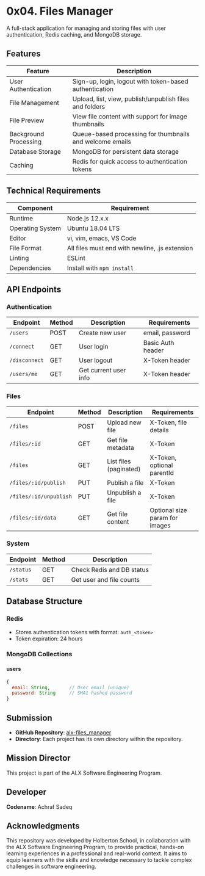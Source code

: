  # 0x04. Files Manager

A full-stack application for managing and storing files with user authentication, Redis caching, and MongoDB storage.

## Features

| Feature                | Description                                                                 |
|------------------------|-----------------------------------------------------------------------------|
| User Authentication    | Sign-up, login, logout with token-based authentication                      |
| File Management        | Upload, list, view, publish/unpublish files and folders                    |
| File Preview           | View file content with support for image thumbnails                         |
| Background Processing  | Queue-based processing for thumbnails and welcome emails                    |
| Database Storage       | MongoDB for persistent data storage                                         |
| Caching                | Redis for quick access to authentication tokens                             |

## Technical Requirements

| Component           | Requirement                                                                 |
|---------------------|-----------------------------------------------------------------------------|
| Runtime             | Node.js 12.x.x                                                              |
| Operating System    | Ubuntu 18.04 LTS                                                           |
| Editor              | vi, vim, emacs, VS Code                                                    |
| File Format         | All files must end with newline, .js extension                              |
| Linting             | ESLint                                                                      |
| Dependencies        | Install with `npm install`                                                  |

## API Endpoints

### Authentication

| Endpoint          | Method | Description                          | Requirements                      |
|-------------------|--------|--------------------------------------|-----------------------------------|
| `/users`         | POST   | Create new user                      | email, password                   |
| `/connect`       | GET    | User login                           | Basic Auth header                 |
| `/disconnect`    | GET    | User logout                          | X-Token header                    |
| `/users/me`      | GET    | Get current user info                | X-Token header                    |

### Files

| Endpoint                | Method | Description                          | Requirements                      |
|-------------------------|--------|--------------------------------------|-----------------------------------|
| `/files`               | POST   | Upload new file                      | X-Token, file details             |
| `/files/:id`           | GET    | Get file metadata                    | X-Token                           |
| `/files`               | GET    | List files (paginated)               | X-Token, optional parentId        |
| `/files/:id/publish`   | PUT    | Publish a file                       | X-Token                           |
| `/files/:id/unpublish` | PUT    | Unpublish a file                     | X-Token                           |
| `/files/:id/data`      | GET    | Get file content                     | Optional size param for images    |

### System

| Endpoint          | Method | Description                          |
|-------------------|--------|--------------------------------------|
| `/status`        | GET    | Check Redis and DB status            |
| `/stats`         | GET    | Get user and file counts             |

## Database Structure

### Redis
- Stores authentication tokens with format: `auth_<token>`
- Token expiration: 24 hours

### MongoDB Collections

#### users
```javascript
{
  email: String,       // User email (unique)
  password: String     // SHA1 hashed password
}
```
## Submission

- **GitHub Repository**: [alx-files_manager](https://github.com/Achrafsadeq/alx-files_manager)
- **Directory**: Each project has its own directory within the repository.

## Mission Director

This project is part of the ALX Software Engineering Program.

## Developer

**Codename**: Achraf Sadeq

## Acknowledgments

This repository was developed by Holberton School, in collaboration with the ALX Software Engineering Program, to provide practical, hands-on learning experiences in a professional and real-world context. It aims to equip learners with the skills and knowledge necessary to tackle complex challenges in software engineering.

